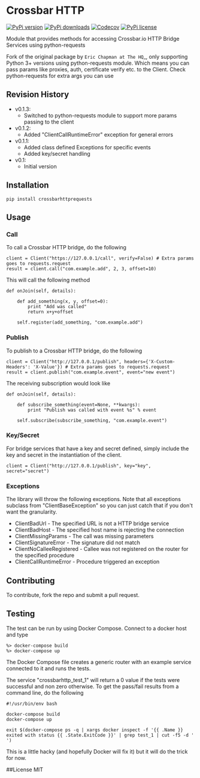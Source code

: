 # Crossbar HTTP

[![PyPi version](https://img.shields.io/pypi/v/crossbarhttprequests.svg)](https://pypi.python.org/pypi/crossbarhttprequests)
[![PyPi downloads](https://img.shields.io/pypi/dm/crossbarhttprequests.svg)](https://pypi.python.org/pypi/crossbarhttprequests)
[![Codecov](https://img.shields.io/codecov/c/github/thehq/python-crossbarhttp/master.svg)](https://codecov.io/github/thehq/python-crossbarhttp)
[![PyPi license](https://img.shields.io/pypi/l/crossbarhttprequests.svg)](https://pypi.python.org/pypi/crossbarhttprequests)

Module that provides methods for accessing Crossbar.io HTTP Bridge Services using python-requests

Fork of the original package by `Eric Chapman at The HQ`_, only supporting 
Python 3+ versions using python-requests module. Which means you can pass params like proxies, auth, certificate verify etc. to the Client.
Check python-requests for extra args you can use

## Revision History
  - v0.1.3:
    - Switched to python-requests module to support more params passing to the client
  - v0.1.2:
    - Added "ClientCallRuntimeError" exception for general errors
  - v0.1.1:
    - Added class defined Exceptions for specific events
    - Added key/secret handling
  - v0.1:
    - Initial version

## Installation

    pip install crossbarhttprequests

## Usage

### Call
To call a Crossbar HTTP bridge, do the following

    client = Client("https://127.0.0.1/call", verify=False) # Extra params goes to requests.request
    result = client.call("com.example.add", 2, 3, offset=10)
    
This will call the following method

    def onJoin(self, details):
        
        def add_something(x, y, offset=0):
            print "Add was called"
            return x+y+offset

        self.register(add_something, "com.example.add")
        
### Publish
To publish to a Crossbar HTTP bridge, do the following

    client = Client("http://127.0.0.1/publish", headers={'X-Custom-Headers': 'X-Value'}) # Extra params goes to requests.request
    result = client.publish("com.example.event", event="new event")
    
The receiving subscription would look like

    def onJoin(self, details):
        
        def subscribe_something(event=None, **kwargs):
            print "Publish was called with event %s" % event

        self.subscribe(subscribe_something, "com.example.event") 

### Key/Secret
For bridge services that have a key and secret defined, simply include the key and secret in the instantiation of the
client.

    client = Client("http://127.0.0.1/publish", key="key", secret="secret")

### Exceptions
The library will throw the following exceptions.  Note that all exceptions subclass from "ClientBaseException" so
you can just catch that if you don't want the granularity.

  - ClientBadUrl - The specified URL is not a HTTP bridge service
  - ClientBadHost - The specified host name is rejecting the connection
  - ClientMissingParams - The call was missing parameters
  - ClientSignatureError - The signature did not match
  - ClientNoCalleeRegistered - Callee was not registered on the router for the specified procedure
  - ClientCallRuntimeError - Procedure triggered an exception

## Contributing
To contribute, fork the repo and submit a pull request.

## Testing
The test can be run by using Docker Compose.  Connect to a docker host and type

    %> docker-compose build
    %> docker-compose up

The Docker Compose file creates a generic router with an example service connected to it and runs the tests.
    
The service "crossbarhttp_test_1" will return a 0 value if the tests were successful and non zero otherwise.  To get the
pass/fail results from a command line, do the following

    #!/usr/bin/env bash
    
    docker-compose build
    docker-compose up
    
    exit $(docker-compose ps -q | xargs docker inspect -f '{{ .Name }} exited with status {{ .State.ExitCode }}' | grep test_1 | cut -f5 -d ' ')

This is a little hacky (and hopefully Docker will fix it) but it will do the trick for now.

##License
MIT
